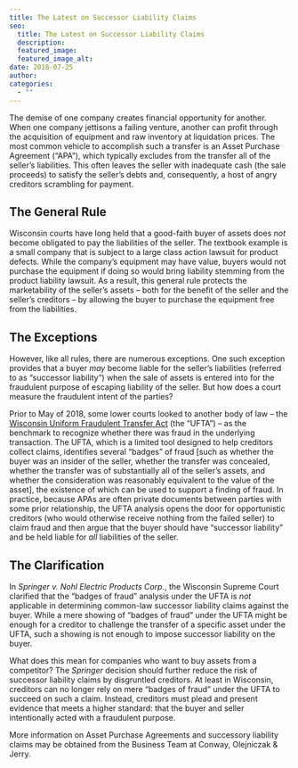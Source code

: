 ```yaml
---
title: The Latest on Successor Liability Claims
seo:
  title: The Latest on Successor Liability Claims
  description:
  featured_image:
  featured_image_alt:
date: 2018-07-25
author:
categories:
  - ""
---
```


The demise of one company creates financial opportunity for another. When one company jettisons a failing venture, another can profit through the acquisition of equipment and raw inventory at liquidation prices. The most common vehicle to accomplish such a transfer is an Asset Purchase Agreement (“APA”), which typically excludes from the transfer all of the seller’s liabilities. This often leaves the seller with inadequate cash (the sale proceeds) to satisfy the seller’s debts and, consequently, a host of angry creditors scrambling for payment.

## The General Rule

Wisconsin courts have long held that a good-faith buyer of assets does _not_ become obligated to pay the liabilities of the seller. The textbook example is a small company that is subject to a large class action lawsuit for product defects. While the company’s equipment may have value, buyers would not purchase the equipment if doing so would bring liability stemming from the product liability lawsuit. As a result, this general rule protects the marketability of the seller’s assets – both for the benefit of the seller and the seller’s creditors – by allowing the buyer to purchase the equipment free from the liabilities.

## The Exceptions

However, like all rules, there are numerous exceptions. One such exception provides that a buyer _may_ become liable for the seller’s liabilities (referred to as “successor liability”) when the sale of assets is entered into for the fraudulent purpose of escaping liability of the seller. But how does a court measure the fraudulent intent of the parties?

Prior to May of 2018, some lower courts looked to another body of law – the <a href="https://docs.legis.wisconsin.gov/statutes/statutes/242" target="_blank" rel="noopener noreferrer">Wisconsin Uniform Fraudulent Transfer Act</a> (the “UFTA”) – as the benchmark to recognize whether there was fraud in the underlying transaction. The UFTA, which is a limited tool designed to help creditors collect claims, identifies several “badges” of fraud [such as whether the buyer was an insider of the seller, whether the transfer was concealed, whether the transfer was of substantially all of the seller’s assets, and whether the consideration was reasonably equivalent to the value of the asset], the existence of which can be used to support a finding of fraud. In practice, because APAs are often private documents between parties with some prior relationship, the UFTA analysis opens the door for opportunistic creditors (who would otherwise receive nothing from the failed seller) to claim fraud and then argue that the buyer should have “successor liability” and be held liable for _all_ liabilities of the seller.

## The Clarification

In _Springer v. Nohl Electric Products Corp._, the Wisconsin Supreme Court clarified that the “badges of fraud” analysis under the UFTA is _not_ applicable in determining common-law successor liability claims against the buyer. While a mere showing of “badges of fraud” under the UFTA might be enough for a creditor to challenge the transfer of a specific asset under the UFTA, such a showing is not enough to impose successor liability on the buyer.

What does this mean for companies who want to buy assets from a competitor? The _Springer_ decision should further reduce the risk of successor liability claims by disgruntled creditors. At least in Wisconsin, creditors can no longer rely on mere “badges of fraud” under the UFTA to succeed on such a claim. Instead, creditors must plead and present evidence that meets a higher standard: that the buyer and seller intentionally acted with a fraudulent purpose.

More information on Asset Purchase Agreements and successory liability claims may be obtained from the Business Team at Conway, Olejniczak & Jerry.
